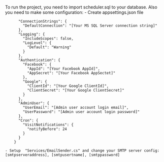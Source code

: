 To run the project, you need to import scheduler.sql to your database.
Also you need to make some configuration:
	- Create appsettings.json file
```	{
	  "ConnectionStrings": {
		"DefaultConnection": "[Your MS SQL Server connection string]"
	  },
	  "Logging": {
		"IncludeScopes": false,
		"LogLevel": {
		  "Default": "Warning"
		}
	  },
	  "Authentication": {
		"Facebook": {
		  "AppId": "[Your Facebook AppId]",
		  "AppSecret": "[Your Facebook AppSectet]"
		},
		"Google": {
		  "ClientId": "[Your Google ClientId]",
		  "ClientSecret": "[Your Google ClientSecret]"
		}
	  },
	  "AdminUser": {
		"UserEmail": "[Admin user account login email]",
		"UserPassword": "[Admin user account login password]"
	  },
	  "Cron": {
		"VisitNotifications": {
		  "notifyBefore": 24
		}
	  }
	}
```
	- Setup  "Services/EmailSender.cs" and change your SMTP server config:
	[smtpserveraddress], [smtpusertname], [smtppassword]